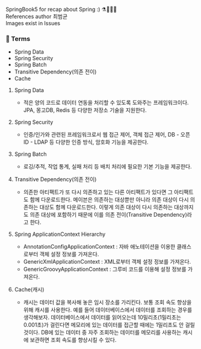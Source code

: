 SpringBook5 for recap about Spring :) ⚗🧪🍃🌺  
References author 최범균  
Images exist in Issues  

### 📝 Terms
  - Spring Data
  - Spring Security
  - Spring Batch
  - Transitive Dependency(의존 전이)
  - Cache

  1. Spring Data
     - 적은 양의 코드로 데이터 연동을 처리할 수 있도록 도와주는 프레임워크이다. JPA, 몽고DB, Redis 등 다양한 저장소 기술을 지원한다.

  2. Spring Security
     - 인증/인가와 관련된 프레임워크로서 웹 접근 제어, 객체 접근 제어, DB - 오픈 ID - LDAP 등
     다양한 인증 방식, 암호화 기능을 제공한다.
  
  3. Spring Batch
     - 로깅/추적, 작업 통계, 실패 처리 등 배치 처리에 필요한 기본 기능을 제공한다.

  4. Transitive Dependency(의존 전이)
     - 의존한 아티팩트가 또 다시 의존하고 있는 다른 아티팩트가 있다면 그 아티팩트도 함께 다운로드한다. 메이븐은 의존하는 대상뿐만 아니라 의존 대상이 다시 의존하는 대상도 함께 다운로드한다. 이렇게 의존 대상이 다시 의존하는 대상까지도 의존 대상에 포함하기 때문에 이를 의존 전이(Transitive Dependency)라고 한다.

  5. Spring ApplicationContext Hierarchy
     - AnnotationConfigApplicationContext : 자바 애노테이션을 이용한 클래스로부터 객체 설정 정보를 가져온다.
     - GenericXmlApplicationContext : XML로부터 객체 설정 정보를 가져온다.
     - GenericGroovyApplicationContext : 그루비 코드를 이용해 설정 정보를 가져온다.

  6. Cache(캐시)
     - 캐시는 데이터 값을 복사해 놓은 임시 장소를 가리킨다. 보통 조회 속도 향상을 위해 캐시를 사용한다. 예를 들어 데이터베이스에서 데이터를 조회하는 경우를 생각해보자. 데이터베이스에서 데이터를 읽어오는데 10밀리초(1밀리초는 0.001초)가 걸린다면 메모리에 있는 데이터를 접근할 때에는 1밀리초도 안 걸릴 것이다. DB에 있는 데이터 중 자주 조회하는 데이터를 메모리를 사용하는 캐시에 보관하면 조회 속도를 향상시킬 수 있다.
